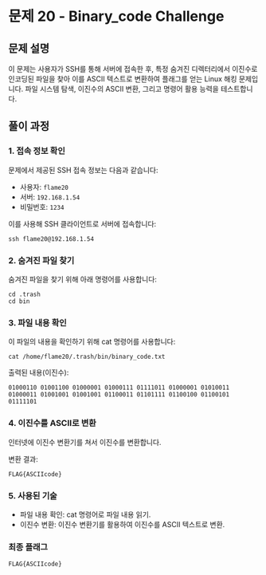 # 문제 20 - Binary_code Challenge

## 문제 설명
이 문제는 사용자가 SSH를 통해 서버에 접속한 후, 특정 숨겨진 디렉터리에서 이진수로 인코딩된 파일을 찾아 이를 ASCII 텍스트로 변환하여 플래그를 얻는 Linux 해킹 문제입니다. 파일 시스템 탐색, 이진수의 ASCII 변환, 그리고 명령어 활용 능력을 테스트합니다.

## 풀이 과정

### 1. 접속 정보 확인
문제에서 제공된 SSH 접속 정보는 다음과 같습니다:
- 사용자: `flame20`
- 서버: `192.168.1.54`
- 비밀번호: `1234`

이를 사용해 SSH 클라이언트로 서버에 접속합니다:
```
ssh flame20@192.168.1.54
```

### 2. 숨겨진 파일 찾기
숨겨진 파일을 찾기 위해 아래 명령어를 사용합니다:
```
cd .trash
cd bin
```

### 3. 파일 내용 확인
이 파일의 내용을 확인하기 위해 cat 명령어를 사용합니다:
```
cat /home/flame20/.trash/bin/binary_code.txt
```
출력된 내용(이진수):
```
01000110 01001100 01000001 01000111 01111011 01000001 01010011 01000011 01001001 01001001 01100011 01101111 01100100 01100101 01111101
```

### 4. 이진수를 ASCII로 변환
인터넷에 이진수 변환기를 쳐서 이진수를 변환합니다.

변환 결과:
```
FLAG{ASCIIcode}
```

### 5. 사용된 기술
- 파일 내용 확인: cat 명령어로 파일 내용 읽기.
- 이진수 변환: 이진수 변환기를 활용하여 이진수를 ASCII 텍스트로 변환.

### 최종 플래그
```
FLAG{ASCIIcode}
```